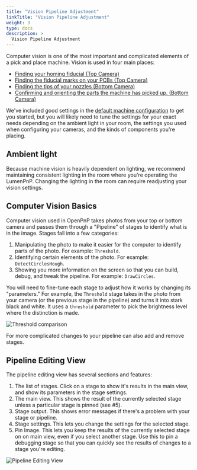 ```yaml
---
title: "Vision Pipeline Adjustment"
linkTitle: "Vision Pipeline Adjustment"
weight: 3
type: docs
description: >
  Vision Pipeline Adjustment
---
```


Computer vision is one of the most important and complicated elements of a pick and place machine. Vision is used in four main places:

- [Finding your homing fiducial (Top Camera)](2-homing-fiducial-pipeline.md)
- [Finding the fiducial marks on your PCBs (Top Camera)](3-pcb-fiducial-pipeline.md)
- [Finding the tips of your nozzles (Bottom Camera)](4-nozzle-calibration-pipeline.md)
- [Confirming and orienting the parts the machine has picked up. (Bottom Camera)](5-part-identification-pipeline.md)

We've included good settings in the [default machine configuration](/openpnp/calibration/1-import-config) to get you started, but you will likely need to tune the settings for your exact needs depending on the ambient light in your room, the settings you used when configuring your cameras, and the kinds of components you're placing.

## Ambient light

Because machine vision is heavily dependent on lighting, we recommend maintaining consistent lighting in the room where you're operating the LumenPnP. Changing the lighting in the room can require readjusting your vision settings.

## Computer Vision Basics

Computer vision used in OpenPnP takes photos from your top or bottom camera and passes them through a "Pipeline" of stages to identify what is in the image. Stages fall into a few categories:

1. Manipulating the photo to make it easier for the computer to identify parts of the photo. For example: `Threshold`.
2. Identifying certain elements of the photo. For example: `DetectCirclesHough`.
3. Showing you more information on the screen so that you can build, debug, and tweak the pipeline. For example: `DrawCircles`.

You will need to fine-tune each stage to adjust how it works by changing its "parameters." For example, the `Threshold` stage takes in the photo from your camera (or the previous stage in the pipeline) and turns it into stark black and white. It uses a `threshold` parameter to pick the brightness level where the distinction is made.

![Threshold comparison](images/threshold-comparison-general.png)

For more complicated changes to your pipeline can also add and remove stages.

## Pipeline Editing View

The pipeline editing view has several sections and features:

1. The list of stages. Click on a stage to show it's results in the main view, and show its parameters in the stage settings.
2. The main view. This shows the result of the currently selected stage unless a particular stage is pinned (see #5).
3. Stage output. This shows error messages if there's a problem with your stage or pipeline.
4. Stage settings. This lets you change the settings for the selected stage.
5. Pin Image. This lets you keep the results of the currently selected stage on on main view, even if you select another stage. Use this to pin a debugging stage so that you can quickly see the results of changes to a stage you're editing.

![Pipeline Editing View](images/pipeline-organization.png)
